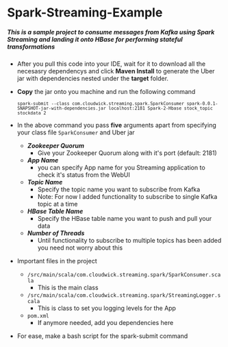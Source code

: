 # Spark-Streaming-Example
##### This is a sample project to consume messages from Kafka using Spark Streaming and landing it onto HBase for performing stateful transformations
* After you pull this code into your IDE, wait for it to download all the necesasry dependencys and click **Maven Install** to generate the Uber jar with dependencies nested under the **target** folder.
* **Copy** the jar onto you machine and run the following command

   <code>`spark-submit --class com.cloudwick.streaming.spark.SparkConsumer spark-0.0.1-SNAPSHOT-jar-with-dependencies.jar localhost:2181 Spark-2-Hbase stock_topic stockdata 2`</code>
   
* In the above command you pass **five** arguments apart from specifying your class file `SparkConsumer` and Uber jar
  * **_Zookeeper Quorum_**
    * Give your Zookeeper Quorum along with it's port (default: 2181)
  * **_App Name_**
    * you can specify App name for you Streaming application to check it's status from the WebUI
  * **_Topic Name_**
    * Specify the topic name you want to subscribe from Kafka
    * Note: For now I added functionality to subscribe to single Kafka topic at a time
  * **_HBase Table Name_**
    * Specify the HBase table name you want to push and pull your data 
  * **_Number of Threads_**
    * Until functionality to subscribe to multiple topics has been added you need not worry about this 

* Important files in the project
  * `/src/main/scala/com.cloudwick.streaming.spark/SparkConsumer.scala`
    * This is the main class
  * `/src/main/scala/com.cloudwick.streaming.spark/StreamingLogger.scala`
    * This is class to set you logging levels for the App
  * `pom.xml`
    * If anymore needed, add you dependencies here

* For ease, make a bash script for the spark-submit command
